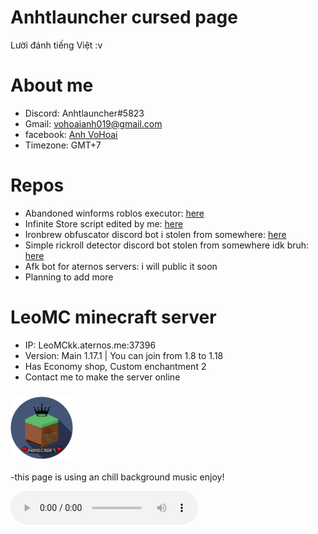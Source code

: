 

# Anhtlauncher cursed page

Lười đánh tiếng Việt :v

# About me

- Discord: Anhtlauncher#5823
- Gmail: vohoaianh019@gmail.com
- facebook: [Anh VoHoai](https://www.facebook.com/profile.php?id=100076227913028)
- Timezone: GMT+7

# Repos

-  Abandoned winforms roblos executor: [here](https://github.com/anhtlauncher/awe-roblos-executor)
-  Infinite Store script edited by me: [here](https://github.com/anhtlauncher/Infinite-Store)
-  Ironbrew obfuscator discord bot i stolen from somewhere: [here](https://github.com/anhtlauncher/ironbrew-bot)
-  Simple rickroll detector discord bot stolen from somewhere idk bruh: [here](https://github.com/anhtlauncher/may-phat-hien-rick-lan)
-  Afk bot for aternos servers: i will public it soon
-  Planning to add more

# LeoMC minecraft server 

- IP: LeoMCkk.aternos.me:37396
- Version: Main 1.17.1 | You can join from 1.8 to 1.18
- Has Economy shop, Custom enchantment 2
- Contact me to make the server online
### <img src="leomc_icon-removebg-preview.png" width="100" height="100">   

-this page is using an chill background music enjoy!

<audio src="CODEX Installer Music.mp3" controls autoplay loop>
<p>If you are reading this, it is because your browser does not support the audio element.</p>
</audio>
